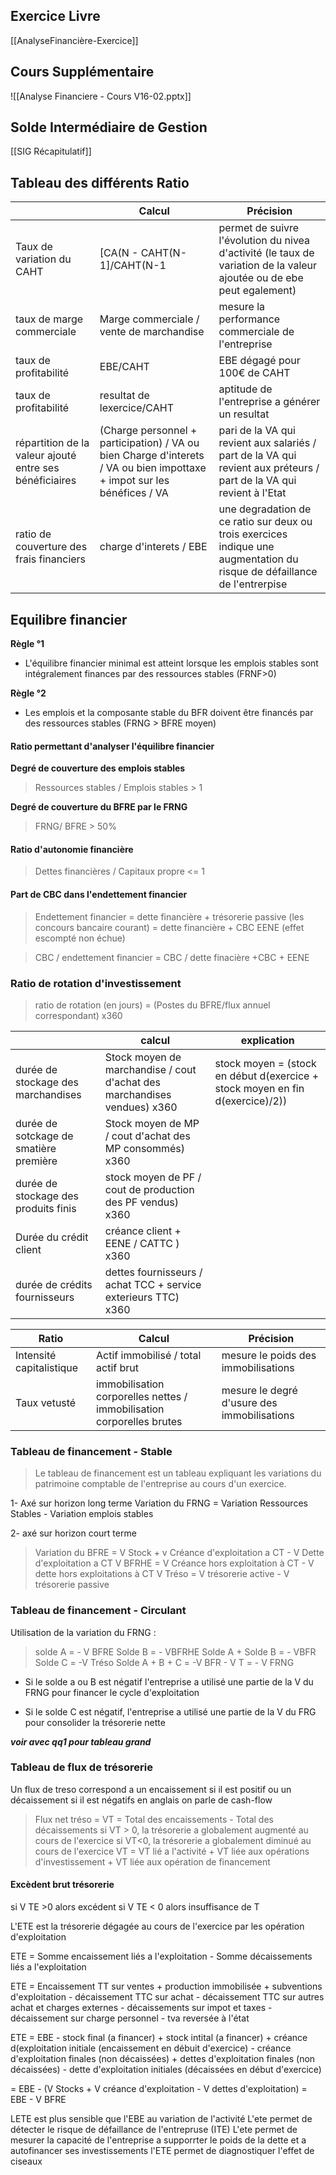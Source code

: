## Exercice Livre
[[AnalyseFinancière-Exercice]]


## Cours Supplémentaire

![[Analyse Financiere - Cours V16-02.pptx]]

## Solde Intermédiaire de Gestion

[[SIG Récapitulatif]]

## Tableau des différents Ratio

|                                                         | Calcul                                                                                                                  | Précision                                                                                                                 |
| ------------------------------------------------------- | ----------------------------------------------------------------------------------------------------------------------- | ------------------------------------------------------------------------------------------------------------------------- |
| Taux de variation du CAHT                               | [CA(N - CAHT(N-1]/CAHT(N-1                                                                                              | permet de suivre l'évolution du nivea d'activité (le taux de variation de la valeur ajoutée ou de ebe peut egalement)     |
| taux de marge commerciale                               | Marge commerciale / vente de marchandise                                                                                | mesure la performance commerciale de l'entreprise                                                                         |
| taux de profitabilité                                   | EBE/CAHT                                                                                                                | EBE dégagé pour 100€ de CAHT                                                                                              |
| taux de profitabilité                                   | resultat de lexercice/CAHT                                                                                              | aptitude de l'entreprise a générer un resultat                                                                                                                          |
| répartition de la valeur ajouté entre ses bénéficiaires | (Charge personnel + participation) / VA ou bien Charge d'interets / VA ou bien impottaxe + impot sur les bénéfices / VA | pari de la VA qui revient aux salariés / part de la VA qui revient aux préteurs / part de la VA qui revient à l'Etat                                                                                                                          |
| ratio de couverture des frais financiers                | charge d'interets / EBE                                                                                                 | une degradation de ce ratio sur deux ou trois exercices indique une augmentation du risque de défaillance de l'entrerpise |

## Equilibre financier

**Règle °1**
- L'équilibre financier minimal est atteint lorsque les emplois stables sont intégralement finances par des ressources stables (FRNF>0)

**Règle °2**
- Les emplois et la composante stable du BFR doivent être financés par des ressources stables (FRNG > BFRE moyen)

#### Ratio permettant d'analyser l'équilibre financier

**Degré de couverture des emplois stables**

> Ressources stables / Emplois stables > 1 

**Degré de couverture du BFRE par le FRNG**
> FRNG/ BFRE > 50%

#### Ratio d'autonomie financière

> Dettes financières / Capitaux propre <= 1


#### Part de CBC dans l'endettement financier

> Endettement financier = dette financière + trésorerie passive (les concours bancaire courant) = dette financière + CBC EENE (effet escompté non échue)

> CBC / endettement financier = CBC / dette finacière +CBC + EENE

### Ratio de rotation d'investissement

> ratio de rotation (en jours) = (Postes du BFRE/flux annuel correspondant) x360

|                                        | calcul                                                                   | explication                                                                   |
| -------------------------------------- | ------------------------------------------------------------------------ | ----------------------------------------------------------------------------- |
| durée de stockage des marchandises     | Stock moyen de marchandise / cout d'achat des marchandises vendues) x360 | stock moyen = (stock en début d(exercice + stock moyen en fin d(exercice)/2)) |
| durée de sotckage de smatière première | Stock moyen de MP / cout d'achat des MP consommés) x360                  |                                                                               |
| durée de stockage des produits finis   | stock moyen de PF / cout de production des PF vendus) x360               |                                                                               |
| Durée du crédit client                 | créance client + EENE / CATTC ) x360                                     |                                                                               |
| durée de crédits fournisseurs          | dettes fournisseurs / achat TCC + service exterieurs TTC) x360           |                                                                               |


| Ratio                    | Calcul                                                                | Précision                                   |
| ------------------------ | --------------------------------------------------------------------- | ------------------------------------------- |
| Intensité capitalistique | Actif immobilisé / total actif brut                                   | mesure le poids des immobilisations         |
| Taux vetusté             | immobilisation corporelles nettes / immobilisation corporelles brutes | mesure le degré d'usure des immobilisations |


### Tableau de financement - Stable

> Le tableau de financement est un tableau expliquant les variations du patrimoine comptable de l'entreprise au cours d'un exercice.

1- Axé sur horizon long terme
Variation du FRNG = Variation Ressources Stables - Variation emplois stables

2- axé sur horizon court terme

> Variation du BFRE = V Stock + v Créance d'exploitation a CT - V Dette d'exploitation a CT 
V BFRHE = V Créance hors exploitation à CT - V dette hors exploitations à CT 
V Tréso = V trésorerie active - V trésorerie passive

### Tableau de financement - Circulant

Utilisation de la variation du FRNG : 
> solde A = - V BFRE
> Solde B = - VBFRHE
> Solde A + Solde B = - VBFR
> Solde C = -V Tréso
> Solde A + B + C = -V BFR - V T = - V FRNG

- Si le solde a ou B est négatif l'entreprise a utilisé une partie de la V du FRNG pour financer le cycle d'exploitation

- Si le solde C est négatif, l'entreprise a utilisé une partie de la V du FRG pour consolider la trésorerie nette 

***voir avec qq1 pour tableau grand***


### Tableau de flux de trésorerie 

Un flux de treso correspond a un encaissement si il est positif ou un décaissement si il est négatifs en anglais on parle de cash-flow
> Flux net tréso = VT = Total des encaissements - Total des décaissements
> si VT > 0, la trésorerie a globalement augmenté au cours de l'exercice
> si VT<0, la trésorerie a globalement diminué au cours de l'exercice
> VT = VT lié a l'activité + VT liée aux opérations d'investissement + VT liée aux opération de financement

#### Excèdent brut trésorerie

si V TE >0 alors excédent
si V TE < 0 alors insuffisance de T

L'ETE est la trésorerie dégagée au cours de l'exercice par les opération d'exploitation

ETE = Somme encaissement liés a l'exploitation - Somme décaissements liés a l'exploitation

ETE =  Encaissement TT  sur ventes + production immobilisée + subventions d'exploitation - décaissement TTC sur achat - décaissement TTC sur autres achat et charges externes - décaissements sur impot et taxes - décaissement sur charge personnel - tva reversée à l'état 

ETE = EBE - stock final (a financer) + stock intital (a financer) + créance d(exploitation initiale (encaissement en débuit d'exercice) - créance d'exploitation finales (non décaissées) + dettes d'exploitation finales (non décaissées) - dette d'exploitation initiales (décaissées en début d'exercice) 

= EBE - (V Stocks + V créance d'exploitation - V dettes d'exploitation)
= EBE - V BFRE

LETE est plus sensible que l'EBE au variation de l'activité
L'ete permet de détecter le risque de défaillance de l'entrepruse (ITE)
L'ete permet de mesurer la capacité de l'entreprise a supporrter le poids de la dette et a autofinancer ses investissements
l'ETE permet de diagnostiquer l'effet de ciseaux


